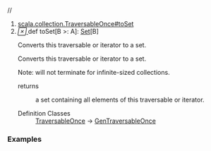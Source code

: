 //
<ol>
<li><a href="https://www.scala-lang.org/api/2.12.3/scala/collection/immutable/List.html#toSet[B>:A]:scala.collection.immutable.Set[B]">scala.collection.TraversableOnce#toSet</a></li>
<li name="scala.collection.TraversableOnce#toSet" visbl="pub" class="indented0 " data-isabs="false" fullcomment="yes" group="Ungrouped"> <a id="toSet[B>:A]:scala.collection.immutable.Set[B]"></a><a id="toSet[B>:A]:Set[B]"></a> <span class="permalink"> <a href="../../../scala/collection/immutable/List.html#toSet[B>:A]:scala.collection.immutable.Set[B]" title="Permalink"> <i class="material-icons"></i> </a> </span> <span class="modifier_kind"> <span class="modifier"></span> <span class="kind">def</span> </span> <span class="symbol"> <span class="name">toSet</span><span class="tparams">[<span name="B">B &gt;: <span class="extype" name="scala.collection.immutable.List.A">A</span></span>]</span><span class="result">: <a href="Set.html" class="extype" name="scala.collection.immutable.Set">Set</a>[<span class="extype" name="scala.collection.TraversableOnce.toSet.B">B</span>]</span> </span> <p class="shortcomment cmt">Converts this traversable or iterator to a set.</p>
 <div class="fullcomment">
  <div class="comment cmt">
   <p>Converts this traversable or iterator to a set.</p>
   <p> Note: will not terminate for infinite-sized collections.</p>
  </div>
  <dl class="paramcmts block">
   <dt>
    returns
   </dt>
   <dd class="cmt">
    <p>a set containing all elements of this traversable or iterator.</p>
   </dd>
  </dl>
  <dl class="attributes block"> 
   <dt>
    Definition Classes
   </dt>
   <dd>
    <a href="../TraversableOnce.html" class="extype" name="scala.collection.TraversableOnce">TraversableOnce</a> → 
    <a href="../GenTraversableOnce.html" class="extype" name="scala.collection.GenTraversableOnce">GenTraversableOnce</a>
   </dd>
  </dl>
 </div> </li>
        </ol>


### Examples



